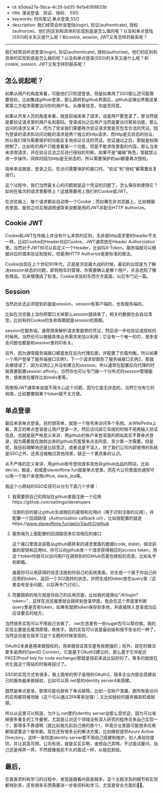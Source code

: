 - id: b5dea27a-5bca-4c28-bd35-8e1a4089833b
- title: 漫谈登录、验证、授权、 SSO
- keywords: 时间笔记,单点登录,SSO
- description: 我们经常会听说登陆(login), 验证(authenticate), 授权(authorize)。他们的区别和具体的实现到底是怎么做的呢？以及和单点登陆(SSO)的关系又是什么呢？和cookie, session, JWT又有怎样的联系呢？
---

我们经常会听说登录(login), 验证(authenticate), 授权(authorize)。他们的区别和具体的实现到底是怎么做的呢？以及和单点登录(SSO)的关系又是什么呢？和cookie, session, JWT又有怎样的联系呢？

## 怎么说起呢？

如果从用户的角度来看，可能他们只知道登录。但是如果用了SSO那么还可能需要授权，比如集成github登录，那么跳转到github界面后，github会弹出界面说某某第三方程序需要访问你的用户名，头像等信息，你是否同意。

如果从开发人员的角度来看，就是前端发来了请求，说是用户要登录了，那当然就是要验证请求里的用户名和密码。登录成功之后用户当然是要访问某些功能，那么访问的请求又来了，而为了安全我们需要再次验证请求里是否包含合法的凭证。因为登录的请求和访问功能的请求是两个独立的http请求，而http是无状态的协议，所以我们得为需要保护的功能反复地验证合法的凭证。验证通过之后，那就是权限控制了。比如有的用户只能查看某一个功能，但是不能求改里面的内容。那么当发来求改请求，并在验证合法之后进行授权的判断。如果不是“编辑”角色，那就禁止进一步操作。同样的因为http是无状态的，所以需要保护的api都要再次授权。

简单来说就是，登录之后，在访问需要保护的接口时，“验证”和“授权”都需要反复进行。

这个过程中，我们当然最关心的问题就是这个凭证的问题了。怎么保存和使用它？如何在每次的请求里都带上？这就需要用上我们的Cookie或JWT。

在浏览器上，每个请求都会自动带一个Cookie；而如果在非浏览器上，比如微服务里面，服务之间互相调用通常来说都是用的JWT并配合HTTP Authorize。


## Cookie JWT

Cookie和JWT在传输上并没有什么本质的区别，无非是http请求里的header不太一样。比如Cookie的Header对应Cookie，JWT通常放在Header Authorization里。当然对于JWT你可以自定义一个Header，比如叫X-Token，服务端就可以根据对应的值来验证和授权，但是用HTTP Authorize是更标准的做法。

Cookie出现在上个世纪90年代，正是是浏览器大战的时候，最初的出现是为了解决session状态的问题，即购物车的管理，你需要确认是哪个用户，并且选购了哪些商品。后来慢慢成了标准。Cookie涉及的东西方方面面，以后专门记一篇。


## Session

当然此处还必须提到的就是session。session有客户端的，也有服务端的。

比如在浏览器上当你把窗口关掉那么session就结束了，相关的数据也会自动清空。比如有的Cookie的生命周期就是session的周期。

session在服务端，通常用来解析请求里面带的凭证，然后进一步给验证或授权的时候用，当然也可以根据具体业务需求来加以利用；它会有一个唯一的ID，很多安全问题也都是和session里的ID有关。

另外，因为通常服务端接口都是放在反向代理后面，并配置了负载均衡。所以如果一个用户登录了服务端接口实例1，下一个请求却跑到了服务端接口实例2，那就会爆错误了，因为实例2上并没有建立的session。所以通常在配置反向代理的时候需要配置session affinity。当然你也可以专门做一个分布式的session管理服务，或者放在缓存比如redis里等。

而使用JWT通常来说就不用关心这个问题，因为它是无状态的，当然它也有它的局限，比如要撤销某个token就不太方便。


## 单点登录

最后来说单点登录。目的很简单，就是一个账号来访问多个系统。从WikiPedia上看，真正的单点登录是让用户登录一次，然后访问其它系统的时候不用再输入验证信息。也就是是严格意义来讲，用github的账户来登录我的网站其实不算单点登录，因为需要我在跳转出来的github页面里来点击同意，至少第一次需要。但是呢，我目前理解地还是比较宽泛，或者说是不深入，除了我们公司内部使用的系统是SSO之外，还真没接触过其他场景，缺乏一个更具象的认识。

从不严格的定义来讲，用github账号登陆很多其他非github出品的网站，比如dev.to，掘金，抑或是slaveoftime.fun就是单点登录。而在大公司里面你通常可以用一个账户来使用office, slack, jira等。

我这个小网站的SSO实现可以分为下面几个步骤：

1. 我需要把自己的网站在github里面注册一个应用https://github.com/settings/developers

    注册的目的是让github生成相应的密钥和应用Id（用于识别注册的应用），并配置一个回调路径（Authorization callback url），比如我配置的就是https://www.slaveoftime.fun/api/v1/auth2/github

2. 服务端为上面配置的回调路径来实现相应的接口

    这个接口里面会获取从github跳转来的请求里面的数据(code, state)，结合前面的密钥和应用Id，你可以向github发一个请求获得相应的access token，用这个token你就可以访问用户在跳转到的GitHub页面也授权的资源，比如名字和邮箱。

    接着你可以用获得的信息注册到你自己的系统里面，并生成一个属于你自己的应用的token，返回一个302跳转的状态，并把生成的token放在query里（这里会有安全问题，以后再专门讨论）。

3. 而要跳转的地方就是你自己的应用页面，比如我的就类似"/#/login?token="，这样在浏览器里就会跳转到登录界面，我会在这个界面里判断query里是否有token，如果有就把token保存到本地，并直接转入登录成功后应该要去的地方。


当然很多实现可以不用自己去做了，.net生态里有一些nuget包可以帮你做。我的实现主要是去厘清原理，练练手。我的实现可以说是最初级和很不安全的一种了，当然这也是在我学习这个主题的时候发现的。

OAuth2本身是用来做授权的，用来做验证其实是有些勉强的；另外，现在的做法更多是用的OpenID Connect，它是基于OAuth2建立的，那么基于它并配合PKCE(Proof key for code exchange)那就是目前来说比较好的了。等多的就放在优化我这个网站的时候再探讨了。

SSO的实现方式有很多，我上面举的例子是用的OAuth2。很多企业内部会搭建自己的服务器来做授权，比如可以用.net里的identity server4来搭建。

既然是单点登录，那很可能也就有了单点故障。比如一旦账户泄漏，那所有能访问的应用都将被攻破（这个可以通过2FA等来加强）；又比如授权的服务器宕机或故障。

所以从这里可以知道，为什么.net里的identity server会那么受欢迎，因为可以省掉很多重复的工作量啊，尤其是让对这个领域没有深入研究的程序员来自己实现一个，那得多不靠谱啊（就比如我先前自己做的那个），毕竟企业里面可能很多应用都指望着这个服务勒。现在还有很多云的解决方案，比如微软提供Azure Active Directory，这样一来你连identity server都不用自己搭建和维护，别人来给你提供，并让其高可用。公司有钱，就是买买买啊，谁想自己弄啊。不过面试要问，自己还是得弄一弄，不然就像我前不久的面试一样，从尴尬到挂。


## 最后，

在我查资料和学习的过程中，发现是越看内容是越多。这个主题涉及的细节和实现都特别多，还有很多东西需要进一步查资料和学习，尤其是安全方面的🐱‍🏍。